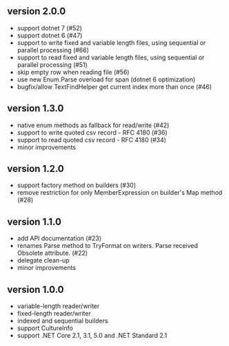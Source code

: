 ## version 2.0.0
- support dotnet 7 (#52)
- support dotnet 6 (#47)
- support to write fixed and variable length files, using sequential or parallel processing (#66)
- support to read fixed and variable length files, using sequential or parallel processing (#51)
- skip empty row when reading file (#56)
- use new Enum.Parse overload for span (dotnet 6 optimization)
- bugfix/allow TextFindHelper get current index more than once (#46)

## version 1.3.0

- native enum methods as fallback for read/write (#42)
- support to write quoted csv record - RFC 4180 (#36)
- support to read quoted csv record - RFC 4180 (#34)
- minor improvements

## version 1.2.0

- support factory method on builders (#30)
- remove restriction for only MemberExpression on builder's Map method (#28)

## version 1.1.0

- add API documentation (#23) 
- renames Parse method to TryFormat on writers. Parse received Obsolete attribute. (#22)
- delegate clean-up
- minor improvements

## version 1.0.0

- variable-length reader/writer 
- fixed-length reader/writer 
- indexed and sequential builders
- support CultureInfo
- support .NET Core 2.1, 3.1, 5.0 and .NET Standard 2.1

